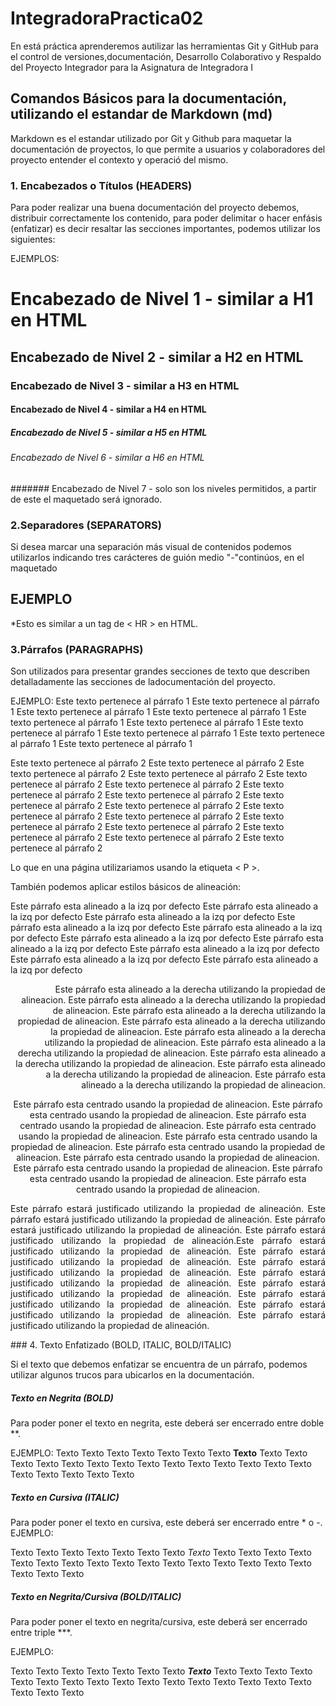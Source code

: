 # IntegradoraPractica02
En está práctica aprenderemos autilizar las herramientas Git y GitHub para el control de versiones,documentación, Desarrollo Colaborativo y Respaldo del Proyecto Integrador para la Asignatura de Integradora I

## Comandos Básicos para la documentación, utilizando el estandar de Markdown (md)
Markdown es el estandar utilizado por Git y Github para maquetar la documentación de proyectos, lo que permite 
a usuarios y colaboradores del proyecto entender el contexto y operació del mismo.
### 1. Encabezados o Títulos (HEADERS)
Para poder realizar una buena documentación del proyecto debemos, distribuir correctamente los contenido, para poder delimitar o hacer enfásis (enfatizar) es decir resaltar las secciones importantes, podemos utilizar los siguientes:

EJEMPLOS:
# Encabezado de Nivel 1 - similar a H1 en HTML
## Encabezado de Nivel 2 - similar a H2 en HTML
### Encabezado de Nivel 3 - similar a H3 en HTML
#### Encabezado de Nivel 4 - similar a H4 en HTML
##### Encabezado de Nivel 5 - similar a H5 en HTML
###### Encabezado de Nivel 6 - similar a H6 en HTML
####### Encabezado de Nivel 7 - solo son los niveles permitidos, a partir de este el maquetado será ignorado.
### 2.Separadores (SEPARATORS)
Si desea marcar una separación más visual de contenidos podemos utilizarlos indicando tres carácteres de guión medio "-"continúos, en el maquetado


EJEMPLO
---
*Esto es similar a un tag de < HR > en HTML. 
### 3.Párrafos (PARAGRAPHS)
Son utilizados para presentar grandes secciones de texto que describen detalladamente las secciones de ladocumentación del proyecto. 

EJEMPLO:
Este texto pertenece al párrafo 1 Este texto pertenece al párrafo 1 Este texto pertenece al párrafo 1
Este texto pertenece al párrafo 1 Este texto pertenece al párrafo 1 Este texto pertenece al párrafo 1
Este texto pertenece al párrafo 1 Este texto pertenece al párrafo 1 Este texto pertenece al párrafo 1
Este texto pertenece al párrafo 1

Este texto pertenece al párrafo 2 Este texto pertenece al párrafo 2 Este texto pertenece al párrafo 2
Este texto pertenece al párrafo 2 Este texto pertenece al párrafo 2 Este texto pertenece al párrafo 2 
Este texto pertenece al párrafo 2 Este texto pertenece al párrafo 2 Este texto pertenece al párrafo 2
Este texto pertenece al párrafo 2 Este texto pertenece al párrafo 2 Este texto pertenece al párrafo 2
Este texto pertenece al párrafo 2 Este texto pertenece al párrafo 2 Este texto pertenece al párrafo 2
Este texto pertenece al párrafo 2 Este texto pertenece al párrafo 2

Lo que en una página utilizariamos usando la etiqueta < P >.

También podemos aplicar estilos básicos de alineación:

Este párrafo esta alineado a la izq por defecto Este párrafo esta alineado a la izq por defecto Este párrafo esta alineado a la izq por defecto
Este párrafo esta alineado a la izq por defecto Este párrafo esta alineado a la izq por defecto Este párrafo esta alineado a la izq por defecto
Este párrafo esta alineado a la izq por defecto Este párrafo esta alineado a la izq por defecto Este párrafo esta alineado a la izq por defecto
Este párrafo esta alineado a la izq por defecto

<p align="right">
Este párrafo esta alineado a la derecha utilizando la propiedad de alineacion. Este párrafo esta alineado a la derecha utilizando la propiedad de alineacion.
Este párrafo esta alineado a la derecha utilizando la propiedad de alineacion. Este párrafo esta alineado a la derecha utilizando la propiedad de alineacion. Este párrafo esta alineado a la derecha utilizando la propiedad de alineacion. Este párrafo esta alineado a la derecha utilizando la propiedad de alineacion. Este párrafo esta alineado a la derecha utilizando la propiedad de alineacion. Este párrafo esta alineado a la derecha utilizando la propiedad de alineacion. Este párrafo esta alineado a la derecha utilizando la propiedad de alineacion.
</p>

<p align="center">
Este párrafo esta centrado usando la propiedad de alineacion.  Este párrafo esta centrado usando la propiedad de alineacion.  Este párrafo esta centrado usando la propiedad de alineacion.  Este párrafo esta centrado usando la propiedad de alineacion. Este párrafo esta centrado usando la propiedad de alineacion.  Este párrafo esta centrado usando la propiedad de alineacion.  Este párrafo esta centrado usando la propiedad de alineacion.  Este párrafo esta centrado usando la propiedad de alineacion. Este párrafo esta centrado usando la propiedad de alineacion.  Este párrafo esta centrado usando la propiedad de alineacion. 
</p>

<p align="justify">
Este párrafo estará justificado utilizando la propiedad de alineación. Este párrafo estará justificado utilizando la propiedad de alineación. Este párrafo estará justificado utilizando la propiedad de alineación. Este párrafo estará justificado utilizando la propiedad de alineación.Este párrafo estará justificado utilizando la propiedad de alineación. Este párrafo estará justificado utilizando la propiedad de alineación. Este párrafo estará justificado utilizando la propiedad de alineación. Este párrafo estará justificado utilizando la propiedad de alineación. Este párrafo estará justificado utilizando la propiedad de alineación. Este párrafo estará justificado utilizando la propiedad de alineación. Este párrafo estará justificado utilizando la propiedad de alineación. Este párrafo estará justificado utilizando la propiedad de alineación.
</p>
### 4. Texto Enfatizado (BOLD, ITALIC, BOLD/ITALIC)

Si el texto que debemos enfatizar se encuentra de un párrafo, podemos utilizar algunos trucos para ubicarlos en la documentación.
##### Texto en Negrita (BOLD)
Para poder poner el texto en negrita, este deberá ser encerrado entre doble **.

EJEMPLO:
Texto Texto Texto Texto Texto Texto Texto **Texto** Texto Texto Texto Texto Texto Texto Texto Texto Texto Texto Texto Texto Texto Texto Texto Texto Texto Texto Texto 
##### Texto en Cursiva (ITALIC)
Para poder poner el texto en cursiva, este deberá ser encerrado entre * o -.
EJEMPLO:

Texto Texto Texto Texto Texto Texto Texto *Texto* Texto Texto Texto Texto Texto Texto Texto Texto Texto Texto Texto Texto Texto Texto Texto Texto Texto Texto Texto 

##### Texto en Negrita/Cursiva (BOLD/ITALIC)
Para poder poner el texto en negrita/cursiva, este deberá ser encerrado entre triple ***.



EJEMPLO:


Texto Texto Texto Texto Texto Texto Texto ***Texto*** Texto Texto Texto Texto Texto Texto Texto Texto Texto Texto Texto Texto Texto Texto Texto Texto Texto Texto Texto 






